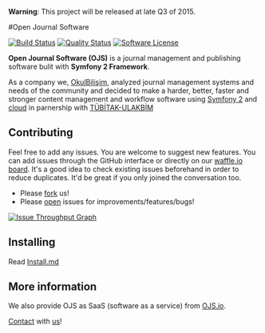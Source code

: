 **Warning**: This project will be released at late Q3 of 2015.

#Open Journal Software

[![Build Status](https://img.shields.io/travis/okulbilisim/ojs/master.svg?style=flat-square)](https://travis-ci.org/okulbilisim/ojs)
[![Quality Status](https://img.shields.io/scrutinizer/g/okulbilisim/ojs.svg?style=flat-square)](https://scrutinizer-ci.com/g/okulbilisim/ojs/)
[![Software License](http://img.shields.io/badge/License-MIT-brightgreen.svg?style=flat-square)](LICENSE)

**Open Journal Software (OJS)** is a journal management and publishing software bulit with **Symfony 2 Framework**.

As a company we, [OkulBilişim](http://www.okulbilisim.com), analyzed journal management systems and needs of the community and decided to make a harder, better, faster and stronger content management and workflow software using [Symfony 2](http://en.wikipedia.org/wiki/Symfony) and [cloud](http://en.wikipedia.org/wiki/Cloud_computing) in parnership with [TÜBİTAK-ULAKBİM](http://www.ulakbim.gov.tr)

## Contributing

Feel free to add any issues. You are welcome to suggest new features. You can add issues through the GitHub interface or directly on our [waffle.io board](http://waffle.io/okulbilisim/ojs). It's a good idea to check existing issues beforehand in order to reduce duplicates. It'd be great if you only joined the conversation too.

- Please [fork](https://github.com/okulbilisim/ojs/fork) us!
- Please [open](https://github.com/okulbilisim/ojs/issues/new) issues for improvements/features/bugs!

[![Issue Throughput Graph](http://graphs.waffle.io/okulbilisim/ojs/throughput.svg)](https://waffle.io/okulbilisim/ojs/metrics)

## Installing

Read [Install.md](https://github.com/okulbilisim/ojs/tree/master/docs/INSTALL.md)

## More information

We also provide OJS as SaaS (software as a service) from [OJS.io](http://ojs.io).

[Contact](mailto:info@okulbilisim.com) with [us](http://okulbilisim.com)!



